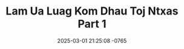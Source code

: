 ---
layout: movie-video-data
date: 2025-03-01 21:25:08 -0765
categories: movie

# Site Attributes
title: "Lam Ua Luag Kom Dhau Toj Ntxas Part 1"
permalink: "/movie/Lam_Ua_Luag_Kom_Dhau_Toj_Ntxas_Part_1"

# Movie Attributes
synopsis: ""
producer: "Moonlight Productions"
director: ""
writer: ""
video_link: "https://youtu.be/oeURXIZOEl0?si=ZvdegAPFewW7oTc5"
genre: "Drama Romance"
year: "2005"
release_type: "DVD"
storage: "Center for Hmong Studies"
thumbnail: "/assets/images/movie_thumbnails/Lam Ua Luag Kom Dhau Toj Ntxas Part 1.jpeg"
publishing_company: "Moonlight Productions"

# Sequels + Parts
base_movie: "Lam Ua Luag Kom Dhau Toj Ntxas Part 1"
total_parts: 2
sequel: "Lam Ua Luag Kom Dhau Toj Ntxas Part 2"

# Movie Cast
cast:
- name: "Lub Yaj"
- name: "Iab Hawj"
- name: "Nas Las Yaj"
---